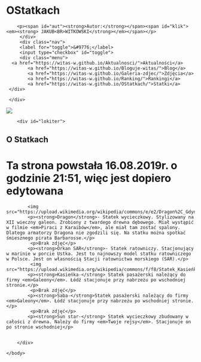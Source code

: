 # OStatkach
<!DOCTYPE html>
<html>
    <head>
        <meta charset="utf-8">
        <title>www.Statki.pl</title>
       <link rel="stylesheet" type="text/css" href="main.css">
    </head>
    <body>
    <div class="menu-1">
    
        <p><span id="aut"><strong>Autor:</strong></span><span id="klik"><em><strong> JAKUB<BR>WITKOWSKI</strong></em></span></p>
         </div>
         <div class="nav"> 
         <label for="toggle">&#9776;</label>
         <input type="checkbox" id="toggle">
         <div class="menu">
      <a href="https://witas-w.github.io/Aktualnosci/">Aktualności</a>
            <a href="https://witas-w.github.io/Bloguje-witas/">Blog</a>
            <a href="https://witas-w.github.io/Galeria-zdjec/">Zdjęcia</a>
            <a href="https://witas-w.github.io/Ranking/">Rankingi</a>
            <a href="https://witas-w.github.io/OStatkach/">Statki</a>
     </div>  
        
     </div>   
        
         
<img id="img" src="https://s6.ifotos.pl/img/IMG6219JP_qswwpha.jpg">
        
        <div id="lokiter">
      
   <h2>O Statkach</h2>
   
   <h1>Ta strona powstała 16.08.2019r. o godzinie 21:51, więc jest dopiero edytowana</h1>
   
            <img src="https://upload.wikimedia.org/wikipedia/commons/e/e2/Dragon%2C_Gdynia%2C_20090705%2C_3.jpg">
            <p><strong>Dragon</strong>- Statek wycieczkowy. Stylizowany na XII wieczny galeon. Zrobiony z twardego drewna dębowego. Miał wystąpić w filmie <em>Piraci z Karaibów</em>, ale miał tam zostać spalony. Dlatego armatorzy Dragona nie zgodzili się. Na statku można spotkać śmiesznego pirata Barbarosse.</p>
             <p>Brak zdjęć</p>
            <p><strong>Orkan SAR</strong>- Statek ratowniczy. Stacjonujący w marinie w porcie Ustka. Jest to najnowszy model statku ratowniczego w Polsce. Jest on własnością Stacji ratownictwa morskiego (SAR).</p>
             <img src="https://upload.wikimedia.org/wikipedia/commons/f/f8/Statek_Kasieńka_II_Łeba.JPG">
            <p><strong>Kasieńka-</strong> Statek pasażerski należący do firmy <em>Galeony</em>. Łódź stacjonuje przy nabrzeżu po wschodniej stronie.</p>
             <p>Brak zdjęć</p>
            <p><strong>Saba-</strong>Statek pasażerski należący do firmy <em>Galeony</em>. Łódź stacjonuje przy nabrzeżu po wschodniej stronie.</p>
             <p>Brak zdjęć</p>
            <p><strong>Sun star-</strong> Statek wycieczkowy zbudowany w całości z drewna. Należy do firmy <em>Twoje rejsy</em>. Stacjonuje on po stronie wschodniej</p>
             
          
        </div>
            
    </body>
</html>
